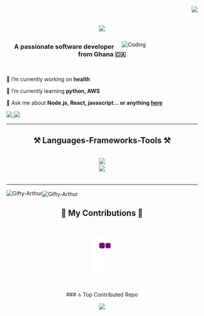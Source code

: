 <img align="right" src="https://visitor-badge.laobi.icu/badge?page_id=Gifty-Arthur.Gifty-Arthur" />


<h1 align="center">
    <img src="https://readme-typing-svg.herokuapp.com/?font=Righteous&size=35&center=true&vCenter=true&width=500&height=70&duration=4000&lines=Hi+There!+👋;+I'm+Gifty+Arthur!;" />
</h1>
<img align="right" alt="Coding" width="200" src="https://i.giphy.com/media/v1.Y2lkPTc5MGI3NjExMjdrYnVrM2hvYjNvbGdtcXh4bzdqcnE4azNsZHducHZkN2Vpcm5qdSZlcD12MV9pbnRlcm5hbF9naWZfYnlfaWQmY3Q9Zw/cst5AXzPxRLyIwMNsV/giphy.gif">

<h3 align="center">A passionate software developer from Ghana 🇨🇦</h3>

<br/>

<div align="left">
 
 🔭 I’m currently working on **health**
 
 🌱 I’m currently learning **python, AWS**

💬 Ask me about **Node.js, React, javascript... or anything [here](https://github.com/Gifty-Arthur/Gifty-Arthur/issues)**


 </div>
 
<div align="left"> 
  <a href="mailto:giftyarthur031@gmail.com">
    <img src="https://img.shields.io/badge/Gmail-333333?style=for-the-badge&logo=gmail&logoColor=red" />
  </a>
  <a href="https://www.linkedin.com/in/gifty-arthur-95316a1b5/" target="_blank">
    <img src="https://img.shields.io/badge/LinkedIn-0077B5?style=for-the-badge&logo=linkedin&logoColor=white" target="_blank" />
  </a>

</div>

 <hr/>
 
<h2 align="center">⚒️ Languages-Frameworks-Tools ⚒️</h2>
<br/>
<div align="center">
    <img src="https://skillicons.dev/icons?i=react,html,css,vscode,github,figma,tailwind,git," /><br>
    <img src="https://skillicons.dev/icons?i=nodejs,python,javascript,firebase" />
</div>

<br/>
<hr/>

<p><img align="left" src="https://github-readme-stats.vercel.app/api/top-langs?username=Gifty-Arthur&show_icons=true&locale=en&layout=compact" alt="Gifty-Arthur" /></p>


<p><img align="center" src="https://github-readme-streak-stats.herokuapp.com/?user=Gifty-Arthur&" alt="Gifty-Arthur" /></p>


<div align="center">
  <h2>🐍 My Contributions 🐍</h2>
  <br>

  ![snake gif](https://github.com/Gifty-Arthur/Gifty-Arthur/blob/output/github-contribution-grid-snake.gif)
  
<br/>
  ### 🔝 Top Contributed Repo
  
  ![](https://github-contributor-stats.vercel.app/api?username=Gifty-Arthur&limit=5&theme=flat&combine_all_yearly_contributions=true)

